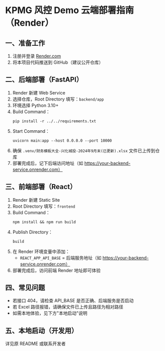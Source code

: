 # KPMG 风控 Demo 云端部署指南（Render）

## 一、准备工作
1. 注册并登录 [Render.com](https://render.com)
2. 将本项目代码推送到 GitHub（建议公开仓库）

## 二、后端部署（FastAPI）
1. Render 新建 Web Service
2. 选择仓库，Root Directory 填写：`backend/app`
3. 环境选择 Python 3.10+
4. Build Command：
   ```
   pip install -r ../../requirements.txt
   ```
5. Start Command：
   ```
   uvicorn main:app --host 0.0.0.0 --port 10000
   ```
6. 确保 `.venv/财务模板大全-兴化城投-2024年9月末(已更新).xlsx` 文件已上传到仓库
7. 部署完成后，记下后端访问地址（如 https://your-backend-service.onrender.com）

## 三、前端部署（React）
1. Render 新建 Static Site
2. Root Directory 填写：`frontend`
3. Build Command：
   ```
   npm install && npm run build
   ```
4. Publish Directory：
   ```
   build
   ```
5. 在 Render 环境变量中添加：
   - `REACT_APP_API_BASE` = 后端服务地址（如 https://your-backend-service.onrender.com）
6. 部署完成后，访问前端 Render 地址即可体验

## 四、常见问题
- 若接口 404，请检查 API_BASE 是否正确、后端服务是否启动
- 若 Excel 路径报错，请确保文件已上传且路径为相对路径
- 如需本地体验，见下方"本地启动"说明

## 五、本地启动（开发用）
详见原 README 或联系开发者 